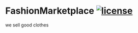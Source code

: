 # FashionMarketplace [![license](https://img.shields.io/github/license/DAVFoundation/captain-n3m0.svg?style=flat-square)](https://github.com/subhamb123/TotallyReddit/blob/main/LICENSE)

we sell good clothes
